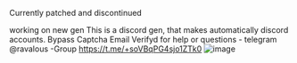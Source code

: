 Currently patched and discontinued

working on new gen
This is a discord gen, that makes automatically discord accounts. Bypass Captcha Email Verifyd
for help or questions - telegram @ravalous  -Group https://t.me/+soVBqPG4sjo1ZTk0
![image](https://user-images.githubusercontent.com/38435107/151044187-c79e5808-b0c8-42ba-b552-f33a67a6f926.png)
